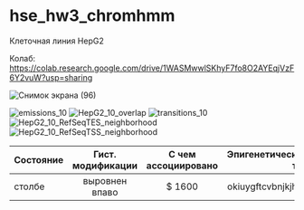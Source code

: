 # hse_hw3_chromhmm

Клеточная линия HepG2

Колаб: https://colab.research.google.com/drive/1WASMwwlSKhyF7fo8O2AYEqjVzF6Y2vuW?usp=sharing

![Снимок экрана (96)](https://user-images.githubusercontent.com/56909634/160294758-6fc74dad-7007-4325-8526-4b1b8b05ac51.png)

![emissions_10](https://user-images.githubusercontent.com/56909634/160294819-9a7e4fec-bdfc-4805-9263-2c2caf3e12c3.png)
![HepG2_10_overlap](https://user-images.githubusercontent.com/56909634/160294825-43e61173-2724-4d03-9ed5-0bf84d3fea17.png)
![transitions_10](https://user-images.githubusercontent.com/56909634/160294828-07296d03-3a24-4b3d-8e34-6b5ca6fd2168.png)
![HepG2_10_RefSeqTES_neighborhood](https://user-images.githubusercontent.com/56909634/160294830-f35af110-459e-4b46-a598-ef286f2c4de3.png)
![HepG2_10_RefSeqTSS_neighborhood](https://user-images.githubusercontent.com/56909634/160294833-45e344d8-caab-4109-8a51-e2880b207ce6.png)

| Состояние | Гист. модификации | С чем ассоциировано | Эпигенетический тип |
| ----------|:-----------------:|:-------------------:| -------------------:|
| столбе    | выровнен впаво    | $              1600 | okiuygftcvbnjkjhgh  |
